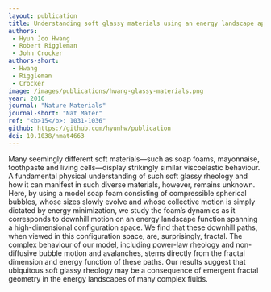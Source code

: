 ```yaml
---
layout: publication
title: Understanding soft glassy materials using an energy landscape approach
authors:
 - Hyun Joo Hwang
 - Robert Riggleman
 - John Crocker
authors-short:
 - Hwang
 - Riggleman
 - Crocker
image: /images/publications/hwang-glassy-materials.png
year: 2016
journal: "Nature Materials"
journal-short: "Nat Mater"
ref: "<b>15</b>: 1031-1036"
github: https://github.com/hyunhw/publication
doi: 10.1038/nmat4663
---
```


Many seemingly different soft materials—such as soap foams, mayonnaise, toothpaste and living cells—display strikingly similar viscoelastic behaviour. A fundamental physical understanding of such soft glassy rheology and how it can manifest in such diverse materials, however, remains unknown. Here, by using a model soap foam consisting of compressible spherical bubbles, whose sizes slowly evolve and whose collective motion is simply dictated by energy minimization, we study the foam’s dynamics as it corresponds to downhill motion on an energy landscape function spanning a high-dimensional configuration space. We find that these downhill paths, when viewed in this configuration space, are, surprisingly, fractal. The complex behaviour of our model, including power-law rheology and non-diffusive bubble motion and avalanches, stems directly from the fractal dimension and energy function of these paths. Our results suggest that ubiquitous soft glassy rheology may be a consequence of emergent fractal geometry in the energy landscapes of many complex fluids.
